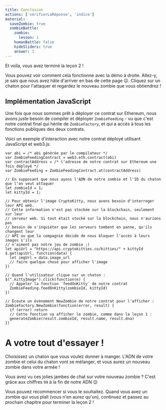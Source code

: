 ```yaml
---
title: Conclusion
actions: ['vérifierLaRéponse', 'indice']
material:
  saveZombie: true
  zombieBattle:
    zombie:
      lesson: 1
    humanBattle: false
    hideSliders: true
    answer: 1
---
```


Et voila, vous avez terminé la leçon 2 !

Vous pouvez voir comment cela fonctionne avec la démo à droite. Allez-y, je sais que nous avez hâte d'arriver en bas de cette page 😉. Cliquez sur un chaton pour l'attaquer et regardez le nouveau zombie que vous obtiendrez !

## Implémentation JavaScript

Une fois que nous sommes prêt à déployer ce contrat sur Ethereum, nous avons juste besoin de compiler et déployer `ZombieFeeding` - vu que c'est notre contrat final qui hérite de `ZombieFactory`, et qui a accès à tous les fonctions publiques des deux contrats.

Voici un exemple d'interaction avec notre contrat déployé utilisant JavaScript et web3.js:

```
var abi = /* abi générée par le compilateur */
var ZombieFeedingContract = web3.eth.contract(abi)
var contractAddress = /* l'adresse de notre contrat sur Ethereum une fois déployé */
var ZombieFeeding = ZombieFeedingContract.at(contractAddress)

// En supposant que nous ayons l'ADN de notre zombie et l'ID du chaton que l'on veut attaquer
let zombieId = 1;
let kittyId = 1;

// Pour obtenir l'image CryptoKitty, nous avons besoin d'interroger leur API web.
// Cette information n'est pas stockée sur la blockchain, seulement sur leur
// serveur web. Si tout était stocké sur la blockchain, nous n'aurions pas
// besoin de s'inquiéter que les serveurs tombent en panne, qu'ils changent leur
// API ou que la compagnie décide de nous bloquer l'accès à leurs images s'ils
// n'aiment pas notre jeu de zombie ;)
let apiUrl = "https://api.cryptokitties.co/kitties/" + kittyId
$.get(apiUrl, function(data) {
  let imgUrl = data.image_url
  // faire quelque chose pour afficher l'image
})

// Quand l'utilisateur clique sur un chaton :
$(".kittyImage").click(function(e) {
  // Appeler la fonction `feedOnKitty` de notre contrat
  ZombieFeeding.feedOnKitty(zombieId, kittyId)
})

// Écoute un évènement NewZombie de notre contrat pour l'afficher :
ZombieFactory.NewZombie(function(error, result) {
  if (error) return
  // Cette fonction va afficher le zombie, comme dans la leçon 1 :
  generateZombie(result.zombieId, result.name, result.dna)
})
```

# A votre tout d'essayer !

Choisissez un chaton que vous voulez donner à manger. L'ADN de votre zombie et celui du chaton vont se mélanger, et vous aurez un nouveau zombie dans votre armée !

Vous avez vu ces jolies jambes de chat sur votre nouveau zombie ? C'est grâce aux chiffres `99` à la fin de notre ADN 😉

Vous pouvez recommencer si vous le souhaitez. Quand vous avez un zombie qui vous plaît (vous n'en aurez qu'un), continuez et passez au prochain chapitre pour terminer la leçon 2 !

